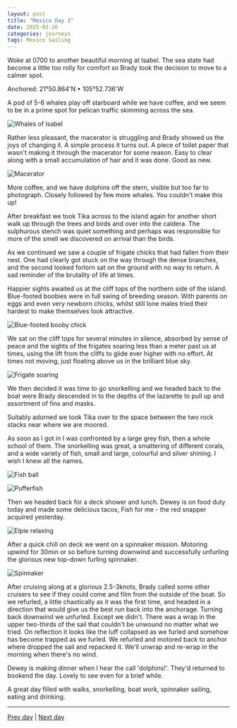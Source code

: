 ```yaml
---
layout: post
title: "Mexico Day 3"
date: 2025-03-26
categories: journeys
tags: Mexico Sailing
---
```


Woke at 0700 to another beautiful morning at Isabel.  The sea state had become a little too rolly for comfort so Brady took the decision to move to a calmer spot.

Anchored: 21°50.864'N • 105°52.736'W

A pod of 5-6 whales play off  starboard while we have coffee, and we seem to be in a prime spot for pelican traffic skimming across the sea.

![Whales of Isabel]({{site-url}}/images/day-3-whale.jpg)

Rather less pleasant, the macerator is struggling and Brady showed us the joys of changing it. A simple process it turns out. A piece of toilet paper that wasn't making it through the macerator for some reason. Easy to clear along with a small accumulation of hair and it was done. Good as new.

![Macerator]({{site-url}}/images/macerator.png)

More coffee, and we have dolphins off the stern, visible but too far to photograph. Closely followed by few more whales. You couldn't make this up!

After breakfast we took Tika across to the island again for another short walk up through the trees and birds and over into the caldera. The sulphurous stench was quiet something and perhaps was responsible for more of the smell we discovered on arrival than the birds.

As we continued we saw a couple of frigate chicks that had fallen from their nest. One had clearly got stuck on the way through the dense branches, and the second looked forlorn sat on the ground with no way to return. A sad reminder of the brutality of life at times.

Happier sights awaited us at the cliff tops of the northern side of the island. Blue-footed boobies were in full swing of breeding season. With parents on eggs and even very newborn chicks, whilst still lone males tried their hardest to make themselves look attractive.

![Blue-footed booby chick]({{site-url}}/images/blue-footed-booby-chick.png)

We sat on the cliff tops for several minutes in silence, absorbed by sense of peace and the sights of the frigates soaring less than a meter past us at times, using the lift from the cliffs to glide ever higher with no effort. At times not moving, just floating above us in the brilliant blue sky.

![Frigate soaring]({{site-url}}/images/frigate-soaring.png)

We then decided it was time to go snorkelling and we headed back to the boat were Brady descended in to the depths of the lazarette to pull up and assortment of fins and masks.

Suitably adorned we took Tika over to the space between the two rock stacks near where we are moored.

As soon as I got in I was confronted by a large grey fish, then a whole school of them. The snorkelling was great, a smattering of different corals, and a wide variety of fish, small and large, colourful and silver shining. I wish I knew all the names.

![Fish ball]({{site-url}}/images/fishball.png)

![Pufferfish]({{site-url}}/images/pufferfish.png)

Then we headed back for a deck shower and lunch. Dewey is on food duty today and made some delicious tacos, Fish for me - the red snapper acquired yesterday.

![Elpie relaxing]({{site-url}}/images/elpie-reading.jpg)

After a quick chill on deck we went on a spinnaker mission. Motoring upwind for 30min or so before turning downwind and successfully unfurling the glorious new top-down furling spinnaker.  

![Spinnaker]({{site-url}}/images/spinnaker-starboard.jpg)

After cruising along at a glorious 2.5-3knots, Brady called some other cruisers to see if they could come and film from the outside of the boat. So we refurled, a little chaotically as it was the first time, and headed in a direction that would give us the best run back into the anchorage. Turning back downwind we unfurled. Except we didn't. There was a wrap in the upper two-thirds of the sail that couldn't be unwound no matter what we tried. On reflection it looks like the luff collapsed as we furled and somehow has become trapped as we furled. We refurled and motored back to anchor where dropped the sail and repacked it. We'll unwrap and re-wrap in the morning when there's no wind.

Dewey is making dinner when I hear the call 'dolphins!'. They'd returned to bookend the day. Lovely to see even for a brief while.

A great day filled with walks, snorkelling, boat work, spinnaker sailing, eating and drinking.

---
[Prev day]({{site-url}}/blog/2025/03/mexico-day2/) | [Next day]({{site-url}}/blog/2025/03/mexico-day4/)

